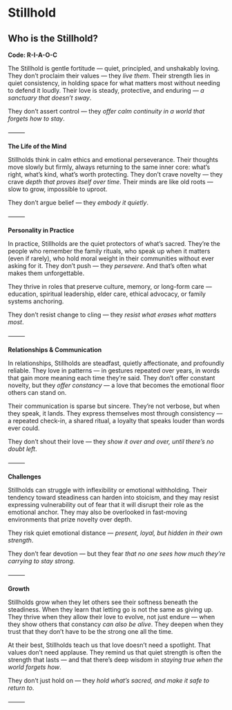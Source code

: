 # Stillhold
## Who is the Stillhold?
**Code: R-I-A-O-C**

The Stillhold is gentle fortitude — quiet, principled, and unshakably loving. They don’t proclaim their values — they *live them*. Their strength lies in quiet consistency, in holding space for what matters most without needing to defend it loudly. Their love is steady, protective, and enduring — *a sanctuary that doesn’t sway*.

They don’t assert control — they *offer calm continuity in a world that forgets how to stay*.

⸻

**The Life of the Mind**

Stillholds think in calm ethics and emotional perseverance. Their thoughts move slowly but firmly, always returning to the same inner core: what’s right, what’s kind, what’s worth protecting. They don’t crave novelty — they crave *depth that proves itself over time*. Their minds are like old roots — slow to grow, impossible to uproot.

They don’t argue belief — they *embody it quietly*.

⸻

**Personality in Practice**

In practice, Stillholds are the quiet protectors of what’s sacred. They’re the people who remember the family rituals, who speak up when it matters (even if rarely), who hold moral weight in their communities without ever asking for it. They don’t push — they *persevere*. And that’s often what makes them unforgettable.

They thrive in roles that preserve culture, memory, or long-form care — education, spiritual leadership, elder care, ethical advocacy, or family systems anchoring.

They don’t resist change to cling — they *resist what erases what matters most*.

⸻

**Relationships & Communication**

In relationships, Stillholds are steadfast, quietly affectionate, and profoundly reliable. They love in patterns — in gestures repeated over years, in words that gain more meaning each time they’re said. They don’t offer constant novelty, but they *offer constancy* — a love that becomes the emotional floor others can stand on.

Their communication is sparse but sincere. They’re not verbose, but when they speak, it lands. They express themselves most through consistency — a repeated check-in, a shared ritual, a loyalty that speaks louder than words ever could.

They don’t shout their love — they *show it over and over, until there’s no doubt left*.

⸻

**Challenges**

Stillholds can struggle with inflexibility or emotional withholding. Their tendency toward steadiness can harden into stoicism, and they may resist expressing vulnerability out of fear that it will disrupt their role as the emotional anchor. They may also be overlooked in fast-moving environments that prize novelty over depth.

They risk quiet emotional distance — *present, loyal, but hidden in their own strength*.

They don’t fear devotion — but they fear *that no one sees how much they’re carrying to stay strong*.

⸻

**Growth**

Stillholds grow when they let others see their softness beneath the steadiness. When they learn that letting go is not the same as giving up. They thrive when they allow their love to evolve, not just endure — when they show others that constancy *can also be alive*. They deepen when they trust that they don’t have to be the strong one all the time.

At their best, Stillholds teach us that love doesn’t need a spotlight. That values don’t need applause. They remind us that quiet strength is often the strength that lasts — and that there’s deep wisdom in *staying true when the world forgets how*.

They don’t just hold on — they *hold what’s sacred, and make it safe to return to*.

⸻
